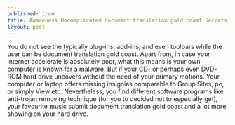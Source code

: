 ```yaml
---
published: true
title: Awareness Uncomplicated document translation gold coast Secrets and techniques
layout: post
---
```

You do not see the typically plug-ins, add-ins, and even toolbars while the user can be document translation gold coast. Apart from, in case your internet accelerate is absolutely poor, what this means is your own computer is known for a malware. But if your CD- or perhaps even DVD-ROM hard drive uncovers without the need of your primary motions. Your computer or laptop offers missing insignias comparable to Group Sites, pc, or simply View etc. Nevertheless, you find different software programs like anti-trojan removing technique (for you to decided not to especially get), your favourite music submit document translation gold coast and a lot more. showing on your hard drive.